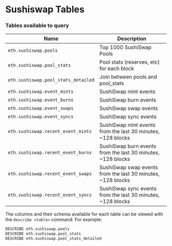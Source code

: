 # Sushiswap Tables

### Tables available to query

| Name                                | Description                                                  |
| ----------------------------------- | ------------------------------------------------------------ |
| `eth.sushiswap.pools`               | Top 1000 SushiSwap Pools                                     |
| `eth.sushiswap.pool_stats`          | Pool stats (reserves, etc) for each block                    |
| `eth.sushiswap.pool_stats_detailed` | Join between pools and pool\_stats                           |
| `eth.sushiswap.event_mints`         | SushiSwap mint events                                        |
| `eth.sushiswap.event_burns`         | SushiSwap burn events                                        |
| `eth.sushiswap.event_swaps`         | SushiSwap swap events                                        |
| `eth.sushiswap.event_syncs`         | SushiSwap sync events                                        |
| `eth.sushiswap.recent_event_mints`  | SushiSwap mint events from the last 30 minutes, \~128 blocks |
| `eth.sushiswap.recent_event_burns`  | SushiSwap burn events from the last 30 minutes, \~128 blocks |
| `eth.sushiswap.recent_event_swaps`  | SushiSwap swap events from the last 30 minutes, \~128 blocks |
| `eth.sushiswap.recent_event_syncs`  | SushiSwap sync events from the last 30 minutes, \~128 blocks |

The columns and their schema available for each table can be viewed with the `describe <table>` command. For example:

```sql
DESCRIBE eth.sushiswap.pools
DESCRIBE eth.sushiswap.pool_stats
DESCRIBE eth.sushiswap.pool_stats_detailed
```
